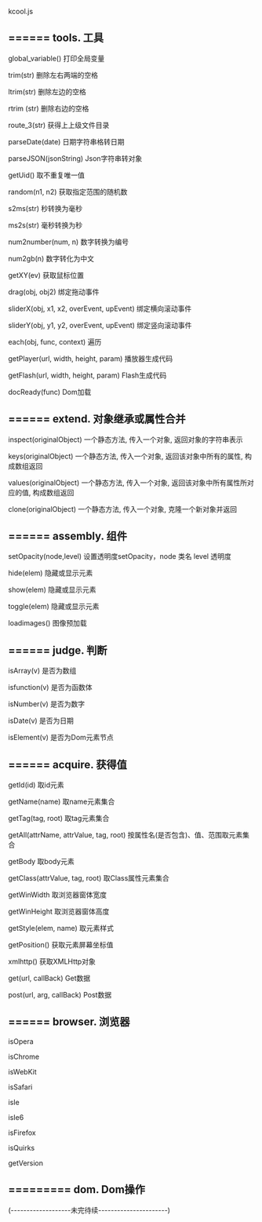 kcool.js

======
tools. 	工具
-------------------
global_variable()	打印全局变量

trim(str)	删除左右两端的空格

ltrim(str) 	删除左边的空格

rtrim (str) 	删除右边的空格

route_3(str) 	获得上上级文件目录

parseDate(date) 	日期字符串格转日期

parseJSON(jsonString) 	Json字符串转对象

getUid() 	取不重复唯一值

random(n1, n2) 	获取指定范围的随机数

s2ms(str) 	秒转换为毫秒

ms2s(str) 	毫秒转换为秒

num2number(num, n) 	数字转换为编号

num2gb(n) 	数字转化为中文

getXY(ev) 	获取鼠标位置

drag(obj, obj2) 		绑定拖动事件

sliderX(obj, x1, x2, overEvent, upEvent) 	绑定横向滚动事件

sliderY(obj, y1, y2, overEvent, upEvent) 	绑定竖向滚动事件

each(obj, func, context) 	遍历

getPlayer(url, width, height, param) 	播放器生成代码

getFlash(url, width, height, param) 	Flash生成代码

docReady(func) 	Dom加载

======
extend. 	对象继承或属性合并
--------------------------------------------------
inspect(originalObject) 	 一个静态方法, 传入一个对象, 返回对象的字符串表示

keys(originalObject) 	 一个静态方法, 传入一个对象, 返回该对象中所有的属性, 构成数组返回

values(originalObject)		 一个静态方法, 传入一个对象, 返回该对象中所有属性所对应的值, 构成数组返回

clone(originalObject) 		 一个静态方法, 传入一个对象, 克隆一个新对象并返回

======
assembly. 	组件
-----------------------------
setOpacity(node,level) 	设置透明度setOpacity，node 类名 level 透明度

hide(elem) 	隐藏或显示元素

show(elem) 	隐藏或显示元素

toggle(elem) 	隐藏或显示元素

loadimages() 	图像预加载

======
judge. 	判断
-------------------
isArray(v) 	是否为数组

isfunction(v)  	是否为函数体

isNumber(v)  	是否为数字

isDate(v)  	是否为日期

isElement(v)  	是否为Dom元素节点

======
acquire. 	获得值
--------------------------------
getId(id) 	取id元素

getName(name) 	取name元素集合

getTag(tag, root) 	取tag元素集合

getAll(attrName, attrValue, tag, root) 	按属性名(是否包含)、值、范围取元素集合

getBody	取body元素

getClass(attrValue, tag, root) 	取Class属性元素集合

getWinWidth 	取浏览器窗体宽度

getWinHeight 	取浏览器窗体高度

getStyle(elem, name) 	取元素样式

getPosition() 	获取元素屏幕坐标值

xmlhttp() 	获取XMLHttp对象

get(url, callBack) 	Get数据

post(url, arg, callBack) 	Post数据

======
browser. 	浏览器
--------------------------------
isOpera

isChrome

isWebKit

isSafari

isIe

isIe6

isFirefox

isQuirks

getVersion

=========
dom. 	Dom操作
-------------------------




(-------------------未完待续----------------------)




















